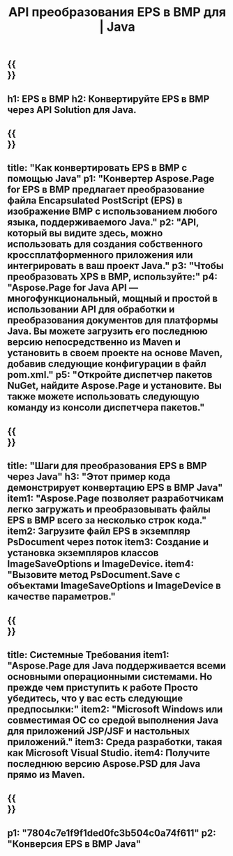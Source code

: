 ﻿---
translation: true
template: /_templates/_conversion-child-java.md
title: API преобразования EPS в BMP для | Java
url: /java/conversion/eps-to-bmp/
description: Пример кода преобразования Java для формата EPS в файл BMP. Используйте этот пример кода для преобразования EPS в BMP в любом веб- или настольном приложении на основе Java.
informat: EPS
outformat: BMP
otherformats: XPS PS
---

{{<section banner>}}
---
h1: EPS в BMP
h2: Конвертируйте EPS в BMP через API Solution для Java.
---

{{<section overview>}}
---
title: "Как конвертировать EPS в BMP с помощью Java"
p1: "Конвертер Aspose.Page for EPS в BMP предлагает преобразование файла Encapsulated PostScript (EPS) в изображение BMP с использованием любого языка, поддерживаемого Java."
p2: "API, который вы видите здесь, можно использовать для создания собственного кроссплатформенного приложения или интегрировать в ваш проект Java."
p3: "Чтобы преобразовать XPS в BMP, используйте:"
p4: "Aspose.Page for Java API — многофункциональный, мощный и простой в использовании API для обработки и преобразования документов для платформы Java. Вы можете загрузить его последнюю версию непосредственно из Maven и установить в своем проекте на основе Maven, добавив следующие конфигурации в файл pom.xml."
p5: "Откройте диспетчер пакетов NuGet, найдите Aspose.Page и установите. Вы также можете использовать следующую команду из консоли диспетчера пакетов."
---

{{<section feature1>}}
---
title: "Шаги для преобразования EPS в BMP через Java"
h3: "Этот пример кода демонстрирует конвертацию EPS в BMP Java"
item1: "Aspose.Page позволяет разработчикам легко загружать и преобразовывать файлы EPS в BMP всего за несколько строк кода."
item2: Загрузите файл EPS в экземпляр PsDocument через поток
item3: Создание и установка экземпляров классов ImageSaveOptions и ImageDevice.
item4: "Вызовите метод PsDocument.Save с объектами ImageSaveOptions и ImageDevice в качестве параметров."
---

{{<section feature2>}}
---
title: Системные Требования
item1: "Aspose.Page для Java поддерживается всеми основными операционными системами. Но прежде чем приступить к работе Просто убедитесь, что у вас есть следующие предпосылки:"
item2: "Microsoft Windows или совместимая ОС со средой выполнения Java для приложений JSP/JSF и настольных приложений."
item3: Среда разработки, такая как Microsoft Visual Studio.
item4: Получите последнюю версию Aspose.PSD для Java прямо из Maven.
---

{{<section gist>}}
---
p1: "7804c7e1f9f1ded0fc3b504c0a74f611"
p2: "Конверсия EPS в BMP Java"
---

